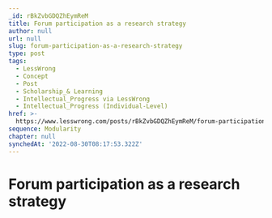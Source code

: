 ```yaml
---
_id: rBkZvbGDQZhEymReM
title: Forum participation as a research strategy
author: null
url: null
slug: forum-participation-as-a-research-strategy
type: post
tags:
  - LessWrong
  - Concept
  - Post
  - Scholarship_& Learning
  - Intellectual_Progress via LessWrong
  - Intellectual_Progress (Individual-Level)
href: >-
  https://www.lesswrong.com/posts/rBkZvbGDQZhEymReM/forum-participation-as-a-research-strategy
sequence: Modularity
chapter: null
synchedAt: '2022-08-30T08:17:53.322Z'
---
```

# Forum participation as a research strategy

